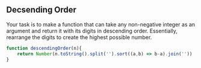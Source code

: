 ## Decsending Order

Your task is to make a function that can take any non-negative integer as an argument and return it with its digits in descending order. Essentially, rearrange the digits to create the highest possible number.

```javascript
function descendingOrder(n){
    return Number(n.toString().split('').sort((a,b) => b-a).join(''))
}
```
